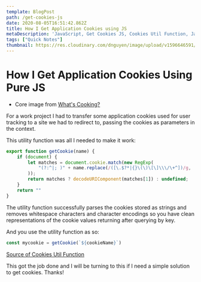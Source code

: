 ```yaml
---
template: BlogPost
path: /get-cookies-js
date: 2020-08-05T16:51:42.862Z
title: How I Get Application Cookies using JS
metaDescription: 'JavaScript, Get Cookies JS, Cookies Util Function, JavaScript Util Cookies'
tags: ["Quick Notes"]
thumbnail: https://res.cloudinary.com/dnguyen/image/upload/v1596646591/blog/cookies_rucwwh.jpg
---
```

# How I Get Application Cookies Using Pure JS
* Core image from [What's Cooking?](https://www.kraftwhatscooking.ca/recipe/bakers-chocolate-chip-cookie-recipe-85606)

For a work project I had to transfer some application cookies used for user tracking to a site we had to redirect to, passing the cookies as parameters in the context.

This utility function was all I needed to make it work:
```javascript
export function getCookie(name) {
	if (document) {
		let matches = document.cookie.match(new RegExp(
			"(?:^|; )" + name.replace(/([\.$?*|{}\(\)\[\]\\\/\+^])/g, '\\$1') + "=([^;]*)"
		));
		return matches ? decodeURIComponent(matches[1]) : undefined;
	}
	return ""
}
```

The utility function successfully parses the cookies stored as strings and removes whitespace characters and character encodings so you have clean representations of the cookie values returning after querying by key.

And you use the utility function as so:
```javascript
const mycookie = getCookie(`${cookieName}`)
```

[Source of Cookies Util Function](https://javascript.info/cookie)

This got the job done and I will be turning to this if I need a simple solution to get cookies. Thanks!
